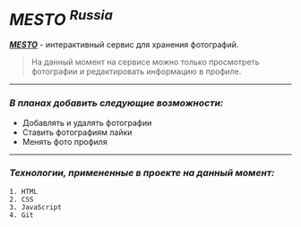 # _MESTO_  <sup>*Russia*</sup>
 
[**_MESTO_**](https://bushkovskii.github.io/mesto/) - интерактивный сервис для хранения фотографий. 

> На данный момент на сервисе можно только просмотреть фотографии и редактировать информацию в профиле.
---
 
### *В планах добавить следующие возможности:*
* Добавлять и удалять фотографии
* Ставить фотографиям лайки
* Менять фото профиля

---

### *Технологии, примененные в проекте на данный момент:* 
```
1. HTML
2. CSS
3. JavaScript
4. Git
```